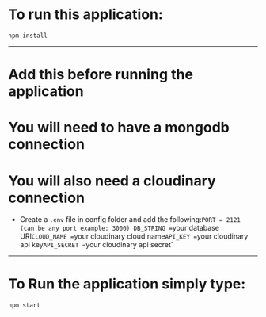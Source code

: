 # To run this application:

`npm install`

---

# Add this before running the application
# You will need to have a mongodb connection
# You will also need a cloudinary connection

- Create a `.env` file in config folder and add the following:`
PORT = 2121 (can be any port example: 3000)
DB_STRING = `your database URI`
CLOUD_NAME = `your cloudinary cloud name`
API_KEY = `your cloudinary api key`
API_SECRET = `your cloudinary api secret`

---

# To Run the application simply type:

`npm start`